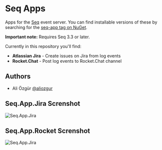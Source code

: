 # Seq Apps

Apps for the [Seq](http://getseq.net) event server. You can find installable versions of these by searching for the [seq-app tag on NuGet](https://www.nuget.org/packages?q=seq-app).

**Important note:** Requires Seq 3.3 or later.

Currently in this repository you'll find:

 * **Atlassian Jira** - Create issues on Jira from log events 
 * **Rocket.Chat** - Post log events to Rocket.Chat channel

## Authors
* Ali Özgür [@aliozgur](https://twitter.com/aliozgur)

## Seq.App.Jira Screnshot

![Seq.App.Jira](https://github.com/aliozgur/SeqApps/blob/master/assets/ss_jira.png)

## Seq.App.Rocket Screnshot

![Seq.App.Jira](https://github.com/aliozgur/SeqApps/blob/master/assets/ss_rocket.png)
